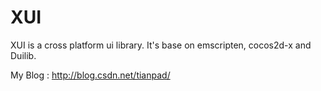 XUI
=======================

XUI is a cross platform ui library.
It's base on emscripten, cocos2d-x and Duilib.


My Blog : http://blog.csdn.net/tianpad/

